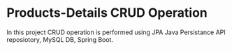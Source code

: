 # Products-Details CRUD Operation 

In this project CRUD operation is performed using JPA Java Persistance API reposiotory, MySQL DB, Spring Boot.
